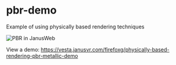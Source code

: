 # pbr-demo

Example of using physically based rendering techniques

![PBR in JanusWeb](https://i.imgur.com/L4DUEGN.jpg)

View a demo: <https://vesta.janusvr.com/firefoxg/physically-based-rendering-pbr-metallic-demo>
